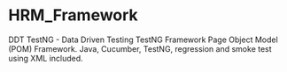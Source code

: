 # HRM_Framework
DDT TestNG - Data Driven Testing TestNG Framework
Page Object Model (POM) Framework. 
Java, Cucumber, TestNG, regression and smoke test using XML included. 
